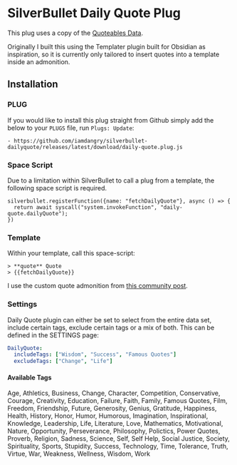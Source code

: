 
# SilverBullet Daily Quote Plug

This plug uses a copy of the [Quoteables Data](https://github.com/quotable-io/data).

Originally I built this using the Templater plugin built for Obsidian as inspiration, so it is currently only tailored to insert quotes into a template inside an admonition.

## Installation

### PLUG

If you would like to install this plug straight from Github simply add the below to your `PLUGS` file, run `Plugs: Update`:

```
- https://github.com/iamdangry/silverbullet-dailyquote/releases/latest/download/daily-quote.plug.js
```

### Space Script

Due to a limitation within SilverBullet to call a plug from a template, the following space script is required.

```space-script
silverbullet.registerFunction({name: "fetchDailyQuote"}, async () => {
  return await syscall("system.invokeFunction", "daily-quote.dailyQuote");
})
```

### Template

Within your template, call this space-script:

```
> **quote** Quote
> {{fetchDailyQuote}}
```

I use the custom quote admonition from [this community post](https://community.silverbullet.md/t/additional-admonition-types/281/3).

### Settings

Daily Quote plugin can either be set to select from the entire data set, include certain tags, exclude certain tags or a mix of both. This can be defined in the SETTINGS page:

```yaml
DailyQuote:
  includeTags: ["Wisdom", "Success", "Famous Quotes"]
  excludeTags: ["Change", "Life"]
```

#### Available Tags

Age, Athletics, Business, Change, Character, Competition, Conservative, Courage, Creativity, Education, Failure, Faith, Family, Famous Quotes, Film, Freedom, Friendship, Future, Generosity, Genius, Gratitude, Happiness, Health, History, Honor, Humor, Humorous, Imagination, Inspirational, Knowledge, Leadership, Life, Literature, Love, Mathematics, Motivational, Nature, Opportunity, Perseverance, Philosophy, Polictics, Power Quotes, Proverb, Religion, Sadness, Science, Self, Self Help, Social Justice, Society, Spirituality, Sports, Stupidity, Success, Technology, Time, Tolerance, Truth, Virtue, War, Weakness, Wellness, Wisdom, Work

